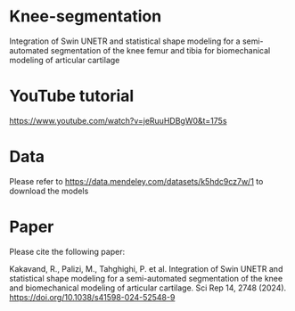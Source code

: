 # Knee-segmentation
Integration of Swin UNETR and statistical shape modeling for a semi-automated segmentation of the knee femur and tibia for biomechanical modeling of articular cartilage

# YouTube tutorial
https://www.youtube.com/watch?v=jeRuuHDBgW0&t=175s

# Data
Please refer to https://data.mendeley.com/datasets/k5hdc9cz7w/1 to download the models

# Paper
Please cite the following paper:

Kakavand, R., Palizi, M., Tahghighi, P. et al. Integration of Swin UNETR and statistical shape modeling for a semi-automated segmentation of the knee and biomechanical modeling of articular cartilage. Sci Rep 14, 2748 (2024). https://doi.org/10.1038/s41598-024-52548-9


